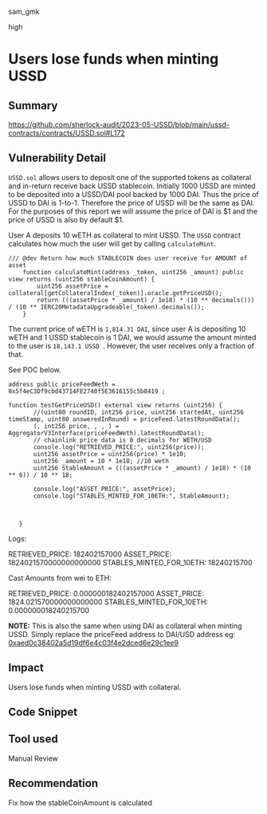 sam_gmk

high

# Users lose funds when minting USSD

## Summary
https://github.com/sherlock-audit/2023-05-USSD/blob/main/ussd-contracts/contracts/USSD.sol#L172 

## Vulnerability Detail
`USSD.sol` allows users to deposit one of the supported tokens as collateral and in-return receive back USSD stablecoin. Initially 1000 USSD are minted to be deposited into a USSD/DAI pool backed by 1000 DAI. Thus the price of USSD to DAI is 1-to-1. Therefore the price of USSD will be the same as DAI. For the purposes of this report we will assume the price of DAI is $1 and the price of USSD is also by default $1. 

User A deposits 10 wETH as collateral to mint USSD. The `USSD` contract calculates how much the user will get by calling `calculateMint`.



```solidity
/// @dev Return how much STABLECOIN does user receive for AMOUNT of asset
	function calculateMint(address _token, uint256 _amount) public view returns (uint256 stableCoinAmount) {
    	uint256 assetPrice = collateral[getCollateralIndex(_token)].oracle.getPriceUSD();
    	return (((assetPrice * _amount) / 1e18) * (10 ** decimals())) / (10 ** IERC20MetadataUpgradeable(_token).decimals());
	} 
```  


The current price of wETH is `1,814.31 DAI`, since user A is depositing 10 wETH and 1 USSD stablecoin is 1 DAI, we would assume the amount minted to the user is `18,143.1 USSD `. However, the user receives only a fraction of that.

See POC below.

```solidity
address public priceFeedWeth =  0x5f4eC3Df9cbd43714FE2740f5E3616155c5b8419 ;

function testGetPriceUSD() external view returns (uint256) {
       //(uint80 roundID, int256 price, uint256 startedAt, uint256 timeStamp, uint80 answeredInRound) = priceFeed.latestRoundData();
       (, int256 price, , , ) = AggregatorV3Interface(priceFeedWeth).latestRoundData();
       // chainlink price data is 8 decimals for WETH/USD
       console.log("RETRIEVED_PRICE:", uint256(price));
       uint256 assetPrice = uint256(price) * 1e10;
       uint256 _amount = 10 * 1e18; //10 weth 
       uint256 StableAmount = (((assetPrice * _amount) / 1e18) * (10 ** 6)) / 10 ** 18;

       console.log("ASSET_PRICE:", assetPrice);
       console.log("STABLES_MINTED_FOR_10ETH:", StableAmount);
     


   }

``` 
Logs: 

RETRIEVED_PRICE: 182402157000
ASSET_PRICE: 1824021570000000000000
STABLES_MINTED_FOR_10ETH: 18240215700



Cast Amounts from wei to ETH:

RETRIEVED_PRICE: 0.000000182402157000
ASSET_PRICE: 1824.021570000000000000
STABLES_MINTED_FOR_10ETH:  0.000000018240215700

**NOTE:** This is also the same when using DAI as collateral when minting USSD. Simply replace the priceFeed address to DAI/USD address eg: [0xaed0c38402a5d19df6e4c03f4e2dced6e29c1ee9](https://data.chain.link/ethereum/mainnet/stablecoins/dai-usd)

## Impact
Users lose funds when minting USSD with collateral. 
## Code Snippet

## Tool used

Manual Review

## Recommendation
Fix how the stableCoinAmount is calculated
